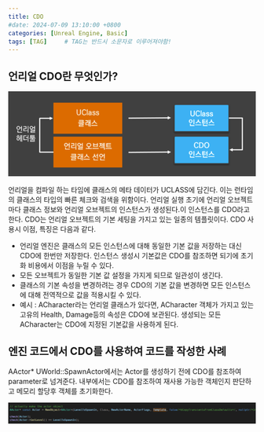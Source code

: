 ```yaml
---
title: CDO
#date: 2024-07-09 13:10:00 +0800
categories: [Unreal Engine, Basic]
tags: [TAG]		# TAG는 반드시 소문자로 이루어져야함!
---
```


## **언리얼 CDO란 무엇인가?**

![CDO_Image](/assets/img/CDO.png)

언리얼을 컴파일 하는 타임에 클래스의 메타 데이터가 UCLASS에 담긴다. 이는 런타임의 클래스의 타입의 빠른 체크와 검색을 위함이다.
언리얼 실행 초기에 언리얼 오브젝트마다 클래스 정보와 언리얼 오브젝트의 인스턴스가 생성된다.이 인스턴스를 CDO라고 한다. CDO는 언리얼 오브젝트의 기본 세팅을 가지고 있는 일종의 템플릿이다.
CDO 사용시 이점, 특징은 다음과 같다.

* 언리얼 엔진은 클래스의 모든 인스턴스에 대해 동일한 기본 값을 저장하는 대신 CDO에 한번만 저장한다. 인스턴스 생성시 기본값은 CDO를 참조하면 되기에 초기화 비용에서 이점을 누릴 수 있다.
* 모든 오브젝트가 동일한 기본 값 설정을 가지게 되므로 일관성이 생긴다.
* 클래스의 기본 속성을 변경하려는 경우 CDO의 기본 값을 변경하면 모든 인스턴스에 대해 전역적으로 값을 적용시킬 수 있다.
* 예시 : ACharacter라는 언리얼 클래스가 있다면, ACharacter 객체가 가지고 있는 고유의 Health, Damage등의 속성은 CDO에 보관된다. 생성되는 모든 ACharacter는 CDO에 지정된 기본값을 사용하게 된다.


## **엔진 코드에서 CDO를 사용하여 코드를 작성한 사례**

AActor* UWorld::SpawnActor에서는 Actor를 생성하기 전에 CDO를 참조하여 parameter로 넘겨준다.
내부에서는 CDO를 참조하여 재사용 가능한 객체인지 판단하고 메모리 할당후 객체를 초기화한다.

![CDO_CodeExample](/assets/img/CDO_CodeExample.png)




